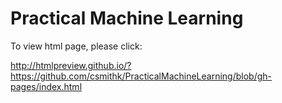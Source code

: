 # Practical Machine Learning

To view html page, please click:

http://htmlpreview.github.io/?https://github.com/csmithk/PracticalMachineLearning/blob/gh-pages/index.html
